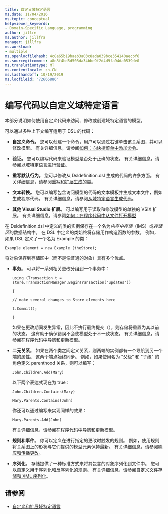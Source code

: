 ```yaml
---
title: 自定义域特定语言
ms.date: 11/04/2016
ms.topic: conceptual
helpviewer_keywords:
- Domain-Specific Language, programming
author: jillre
ms.author: jillfra
manager: jillfra
ms.workload:
- multiple
ms.openlocfilehash: 4c8a65b19baeb3a03c8ada039bce354140aecbf6
ms.sourcegitcommit: a8e8f4bd5d508da34bbe9f2d4d9fa94da0539de0
ms.translationtype: MT
ms.contentlocale: zh-CN
ms.lasthandoff: 10/19/2019
ms.locfileid: "72666886"
---
```

# <a name="write-code-to-customize-a-domain-specific-language"></a>编写代码以自定义域特定语言

本部分说明如何使用自定义代码来访问、修改或创建域特定语言的模型。

可以通过多种上下文编写适用于 DSL 的代码：

- **自定义命令。** 您可以创建一个命令，用户可以通过右键单击该关系图，并可以修改模型。 有关详细信息，请参阅[如何：向快捷菜单中添加命令](../modeling/how-to-add-a-command-to-the-shortcut-menu.md)。

- **验证。** 您可以编写代码来验证模型是否处于正确的状态。 有关详细信息，请参阅[以域特定语言进行验证](../modeling/validation-in-a-domain-specific-language.md)。

- **重写默认行为。** 您可以修改从 Dsldefinition.dsl 生成的代码的许多方面。 有关详细信息，请参阅[重写和扩展生成的类](../modeling/overriding-and-extending-the-generated-classes.md)。

- **文本转换。** 您可以编写包含访问模型的代码的文本模板并生成文本文件，例如生成程序代码。 有关详细信息，请参阅[从域特定语言生成代码](../modeling/generating-code-from-a-domain-specific-language.md)。

- **其他 Visual Studio 扩展。** 可以编写用于读取和修改模型的单独的 VSIX 扩展。 有关详细信息，请参阅[如何：在程序代码中从文件打开模型](../modeling/how-to-open-a-model-from-file-in-program-code.md)

在 Dsldefinition.dsl 中定义的类的实例保存在一个名为*内存中存储*（IMS）或*存储区*的数据结构中。 在 DSL 中定义的类始终将存储用作构造函数的参数。 例如，如果 DSL 定义了一个名为 Example 的类：

`Example element = new Example (theStore);`

将对象保存到存储区中（而不是像普通的对象）具有多个优点。

- **事务**。 可以将一系列相关更改分组到一个事务中：

     `using (Transaction t = store.TransactionManager.BeginTransaction("updates"))`

     `{`

     `// make several changes to Store elements here`

     `t.Commit();`

     `}`

     如果在更改期间发生异常，因此不执行最终提交（），则存储将重置为其以前的状态。 这有助于确保错误不会使模型处于不一致状态。 有关详细信息，请参阅[在程序代码中导航和更新模型](../modeling/navigating-and-updating-a-model-in-program-code.md)。

- **二元关系**。 如果在两个类之间定义关系，则两端的实例都有一个导航到另一个端的属性。 这两个端点始终同步。 例如，如果使用名为 "父级" 和 "子级" 的角色定义 parenthood 关系，则可以编写：

     `John.Children.Add(Mary)`

     以下两个表达式现在为 true：

     `John.Children.Contains(Mary)`

     `Mary.Parents.Contains(John)`

     你还可以通过编写来实现同样的效果：

     `Mary.Parents.Add(John)`

     有关详细信息，请参阅[在程序代码中导航和更新模型](../modeling/navigating-and-updating-a-model-in-program-code.md)。

- **规则和事件**。 你可以定义在进行指定的更改时触发的规则。 例如，使用规则将关系图上的形状与它们提供的模型元素保持最新。 有关详细信息，请参阅[响应和传播更改](../modeling/responding-to-and-propagating-changes.md)。

- **序列化**。 存储提供了一种标准方式来将其包含的对象序列化到文件中。 您可以自定义用于序列化和反序列化的规则。 有关详细信息，请参阅[自定义文件存储和 XML 序列化](../modeling/customizing-file-storage-and-xml-serialization.md)。

## <a name="see-also"></a>请参阅

- [自定义和扩展域特定语言](../modeling/customizing-and-extending-a-domain-specific-language.md)